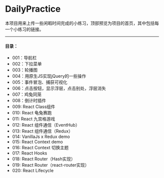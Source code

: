 # DailyPractice

本项目用来上传一些闲暇时间完成的小练习，顶部预览为项目的首页，其中包括每一个小练习的链接。

---

#### 目录：
- 001：导航栏
- 002：下拉菜单
- 003：轮播图
- 004：用原生JS实现jQuery的一些操作
- 005：事件冒泡、捕获可视化
- 006：点击按钮，显示浮层，点击别处，浮层消失
- 007：鸡兔同笼
- 008：倒计时插件
- 009: React Class组件
- 010: React 龟兔赛跑
- 011: React 九宫格游戏
- 012: React 组件通信（EventHub） 
- 013: React 组件通信（Redux）
- 014: VanillaJs x Redux demo
- 015: React Context demo
- 016: React Context 切换主题
- 017: React Hooks
- 018: React Router（Hash实现）
- 019: React Router（react-router实现）
- 020: React Lifecycle 
